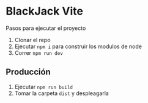 # BlackJack Vite

Pasos para ejecutar el proyecto

1. Clonar el repo
2. Ejecutar `npm i` para construir los modulos de node
3. Correr `npm run dev`

## Producción

1. Ejecutar `npm run build`
2. Tomar la carpeta `dist` y despleagarla